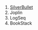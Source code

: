 1. [SilverBullet](https://fossengineer.com/selfhosting-silverbullet/)
2. Joplin
3. LogSeq
4. BookStack